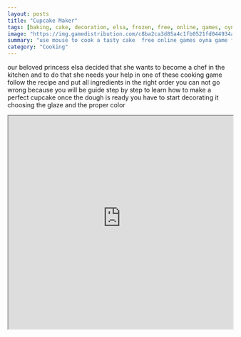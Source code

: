 ```yaml
---
layout: posts
title: "Cupcake Maker"
tags: [baking, cake, decoration, elsa, frozen, free, online, games, oyna, game, free, games, play, play, games]
image: "https://img.gamedistribution.com/c8ba2ca3d85a4c1fb0521fd044934ac6.jpg"
summary: "use mouse to cook a tasty cake  free online games oyna game free games play play games"
category: "Cooking"
---
```


our beloved princess elsa decided that she wants to become a chef in the kitchen and to do that she needs your help in one of these cooking game follow the recipe and put all ingredients in the right order you can not go wrong because you will be guide step by step to learn how to make a perfect cupcake once the dough is ready you have to start decorating it choosing the glaze and the proper color

<iframe width="100%" height="480px;" src="https://flash.gamedistribution.com?game=c8ba2ca3d85a4c1fb0521fd044934ac6"></iframe>